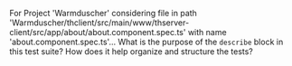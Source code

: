 For Project 'Warmduscher' considering file in path 'Warmduscher/thclient/src/main/www/thserver-client/src/app/about/about.component.spec.ts' with name 'about.component.spec.ts'... 
What is the purpose of the `describe` block in this test suite? How does it help organize and structure the tests?
